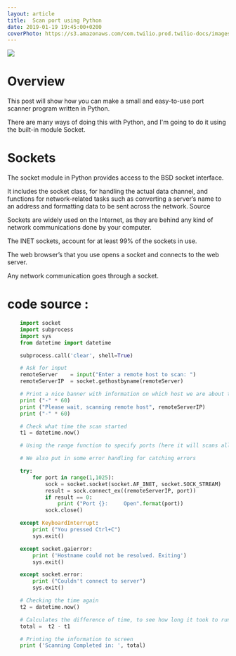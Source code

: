 ```yaml
---
layout: article
title:  Scan port using Python
date: 2019-01-19 19:45:00+0200
coverPhoto: https://s3.amazonaws.com/com.twilio.prod.twilio-docs/images/header.width-808.gif
---
```


![](http://programaenlinea.net/wp-content/uploads/2018/03/python-Webinar.jpg)
# Overview
This post will show how you can make a small and easy-to-use port scanner program
written in Python.

There are many ways of doing this with Python, and I'm going to do it using the
built-in module Socket.

# Sockets

The socket module in Python provides access to the BSD socket interface.

It includes the socket class, for handling the actual data channel, and functions
for network-related tasks such as converting a server’s name to an address and
formatting data to be sent across the network. Source

Sockets are widely used on the Internet, as they are behind any kind of
network communications done by your computer.

The INET sockets, account for at least 99% of the sockets in use.

The web browser’s that you use opens a socket and connects to the web server.

Any network communication goes through a socket.

# code source :

```python
    import socket
    import subprocess
    import sys
    from datetime import datetime

    subprocess.call('clear', shell=True)

    # Ask for input
    remoteServer    = input("Enter a remote host to scan: ")
    remoteServerIP  = socket.gethostbyname(remoteServer)

    # Print a nice banner with information on which host we are about to scan
    print ("-" * 60)
    print ("Please wait, scanning remote host", remoteServerIP)
    print ("-" * 60)

    # Check what time the scan started
    t1 = datetime.now()

    # Using the range function to specify ports (here it will scans all ports between 1 and 1024)

    # We also put in some error handling for catching errors

    try:
        for port in range(1,1025):
            sock = socket.socket(socket.AF_INET, socket.SOCK_STREAM)
            result = sock.connect_ex((remoteServerIP, port))
            if result == 0:
                print ("Port {}: 	 Open".format(port))
            sock.close()

    except KeyboardInterrupt:
        print ("You pressed Ctrl+C")
        sys.exit()

    except socket.gaierror:
        print ('Hostname could not be resolved. Exiting')
        sys.exit()

    except socket.error:
        print ("Couldn't connect to server")
        sys.exit()

    # Checking the time again
    t2 = datetime.now()

    # Calculates the difference of time, to see how long it took to run the script
    total =  t2 - t1

    # Printing the information to screen
    print ('Scanning Completed in: ', total)
```